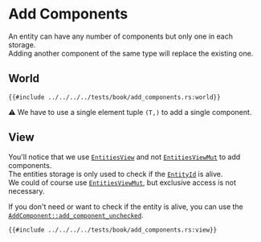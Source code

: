 # Add Components

An entity can have any number of components but only one in each storage.  
Adding another component of the same type will replace the existing one.

## World

```rust, noplaypen
{{#include ../../../../tests/book/add_components.rs:world}}
```

⚠️ We have to use a single element tuple `(T,)` to add a single component.

## View

You'll notice that we use [`EntitiesView`](https://docs.rs/shipyard/latest/shipyard/struct.EntitiesView.html) and not [`EntitiesViewMut`](https://docs.rs/shipyard/latest/shipyard/struct.EntitiesViewMut.html) to add components.  
The entities storage is only used to check if the [`EntityId`](https://docs.rs/shipyard/latest/shipyard/struct.EntityId.html) is alive.  
We could of course use [`EntitiesViewMut`](https://docs.rs/shipyard/latest/shipyard/struct.EntitiesViewMut.html), but exclusive access is not necessary.

If you don't need or want to check if the entity is alive, you can use the [`AddComponent::add_component_unchecked`](https://docs.rs/shipyard/latest/shipyard/trait.AddComponent.html).

```rust, noplaypen
{{#include ../../../../tests/book/add_components.rs:view}}
```
